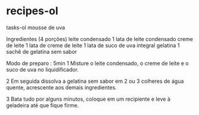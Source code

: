 # recipes-ol
 tasks-ol
mousse de uva

Ingredientes (4 porções)
leite condensado
1 lata de leite condensado
creme de leite
1 lata de creme de leite
1 lata de suco de uva integral
gelatina
1 sachê de gelatina sem sabor

Modo de preparo : 5min
1
Misture o leite condensado, o creme de leite e o suco de uva no liquidificador.

2
Em seguida dissolva a gelatina sem sabor em 2 ou 3 colheres de água quente, acrescente aos demais ingredientes.

3
Bata tudo por alguns minutos, coloque em um recipiente e leve à geladeira até que fique firme.